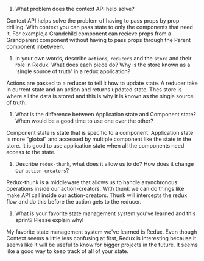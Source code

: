 1. What problem does the context API help solve?


Context API helps solve the problem of having to pass props by prop drilling. With context you can pass state to only the components that need it. For example,a Grandchild component can recieve props from a Grandparent component without having to pass props through the Parent component inbetween.



1. In your own words, describe `actions`, `reducers` and the `store` and their role in Redux. What does each piece do? Why is the store known as a 'single source of truth' in a redux application?

Actions are passed to a reducer to tell it how to update state. A reducer take in current state and an action and returns updated state. Thes store is where all the data is stored and this is why it is known as the single source of truth.

1. What is the difference between Application state and Component state? When would be a good time to use one over the other?

Component state is state that is specific to a component. Application state is more "global" and accessed by multiple component like the state in the store. It is good to use application state when all the components need access to the state.

1. Describe `redux-thunk`, what does it allow us to do? How does it change our `action-creators`?

Redux-thunk is a middleware that allows us to handle asynchronous operations inside our action-creators. With thunk we can do things like make API call inside our action-creators. Thunk will intercepts the redux flow and do this before the action gets to the reducer.

1. What is your favorite state management system you've learned and this sprint? Please explain why!

My favorite state management system we've learned is Redux. Even though Context seems a little less confusing at first, Redux is interesting because it seems like it will be useful to know for bigger projects in the future. It seems like a good way to keep track of all of your state.